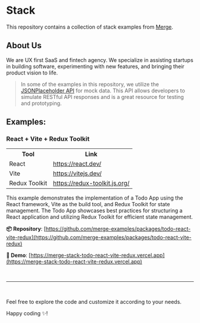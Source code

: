# Stack

This repository contains a collection of stack examples from [Merge](https://merge.rocks).

## About Us

We are UX first SaaS and fintech agency. We specialize in assisting startups in building software, experimenting with new features, and bringing their product vision to life.

> In some of the examples in this repository, we utilize the [JSONPlaceholder API](https://jsonplaceholder.typicode.com/) for mock data. This API allows developers to simulate RESTful API responses and is a great resource for testing and prototyping.

## Examples:

### React + Vite + Redux Toolkit

<table>
  <tr>
    <th>Tool</th>
    <th>Link</th>
  </tr>
  <tr>
    <td>React</td>
    <td><a href="https://react.dev/">https://react.dev/</a></td>
  </tr>
  <tr>
    <td>Vite</td>
    <td><a href="https://vitejs.dev/">https://vitejs.dev/</a></td>
  </tr>
  <tr>
    <td>Redux Toolkit</td>
    <td><a href="https://redux-toolkit.js.org/">https://redux-toolkit.js.org/</a></td>
  </tr>
</table>

This example demonstrates the implementation of a Todo App using the React framework, Vite as the build tool, and Redux Toolkit for state management. The Todo App showcases best practices for structuring a React application and utilizing Redux Toolkit for efficient state management.

**📦 Repository**: [https://github.com/merge-examples/packages/todo-react-vite-redux](https://github.com/merge-examples/packages/todo-react-vite-redux)

**🚀 Demo**: [https://merge-stack-todo-react-vite-redux.vercel.app](https://merge-stack-todo-react-vite-redux.vercel.app)

<br>
<hr>
<br>

Feel free to explore the code and customize it according to your needs.

Happy coding ✨!
